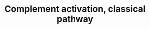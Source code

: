 ---
annotations:
- id: PW:0000503
  parent: regulatory pathway
  type: Pathway Ontology
  value: classical complement pathway
authors:
- Nsalomonis
- MaintBot
- Khanspers
- MartijnVanIersel
- Christine Chichester
- Mkutmon
- Eweitz
citedin:
- link: PMC7060332
- link: PMC4723140
description: ''
last-edited: 2021-05-23
organisms:
- Mus musculus
redirect_from:
- /index.php/Pathway:WP200
- /instance/WP200
- /instance/WP200_rr117868
revision: r117868
schema-jsonld:
- '@context': https://schema.org/
  '@id': https://wikipathways.github.io/pathways/WP200.html
  '@type': Dataset
  creator:
    '@type': Organization
    name: WikiPathways
  description: ''
  keywords:
  - C1qa
  - C1qb
  - C1qc
  - C1r
  - C1s
  - C2
  - C3
  - C4a
  - C4b
  - C6
  - C7
  - C8a
  - C8b
  - C9
  - Daf1
  - H2O
  - Hc
  - Masp1
  license: CC0
  name: Complement activation, classical pathway
seo: CreativeWork
title: Complement activation, classical pathway
wpid: WP200
---